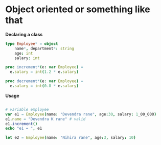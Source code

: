 # Object oriented or something like that


**Declaring a class**

```nim
type Employee* = object
    name*, department*: string
    age: int
    salary: int

proc increment*(e: var Employee) =
  e.salary = int(1.2 * e.salary)

proc decrement*(e: var Employee) =
  e.salary = int(0.8 * e.salary)
```

**Usage**

```nim

# variable employee
var e1 = Employee(name: "Devendra rane", age:30, salary: 1_00_000)
e1.name = "Devendra K rane" # valid
e1.increment()
echo "e1 = ", e1

let e2 = Employee(name: "Nihira rane", age:3, salary: 10)

```
